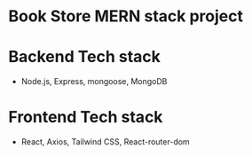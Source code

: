 # Book Store MERN stack project

# Backend Tech stack

- Node.js, Express, mongoose, MongoDB

# Frontend Tech stack

- React, Axios, Tailwind CSS, React-router-dom
